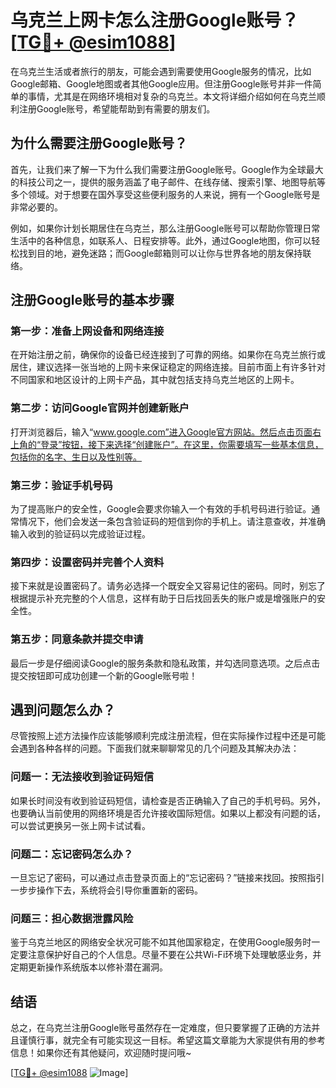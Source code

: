 # 乌克兰上网卡怎么注册Google账号？[[TG💪+ @esim1088](https://t.me/s/esim1088)]

在乌克兰生活或者旅行的朋友，可能会遇到需要使用Google服务的情况，比如Google邮箱、Google地图或者其他Google应用。但注册Google账号并非一件简单的事情，尤其是在网络环境相对复杂的乌克兰。本文将详细介绍如何在乌克兰顺利注册Google账号，希望能帮助到有需要的朋友们。

## 为什么需要注册Google账号？

首先，让我们来了解一下为什么我们需要注册Google账号。Google作为全球最大的科技公司之一，提供的服务涵盖了电子邮件、在线存储、搜索引擎、地图导航等多个领域。对于想要在国外享受这些便利服务的人来说，拥有一个Google账号是非常必要的。

例如，如果你计划长期居住在乌克兰，那么注册Google账号可以帮助你管理日常生活中的各种信息，如联系人、日程安排等。此外，通过Google地图，你可以轻松找到目的地，避免迷路；而Google邮箱则可以让你与世界各地的朋友保持联络。

## 注册Google账号的基本步骤

### 第一步：准备上网设备和网络连接

在开始注册之前，确保你的设备已经连接到了可靠的网络。如果你在乌克兰旅行或居住，建议选择一张当地的上网卡来保证稳定的网络连接。目前市面上有许多针对不同国家和地区设计的上网卡产品，其中就包括支持乌克兰地区的上网卡。

### 第二步：访问Google官网并创建新账户

打开浏览器后，输入“www.google.com”进入Google官方网站。然后点击页面右上角的“登录”按钮，接下来选择“创建账户”。在这里，你需要填写一些基本信息，包括你的名字、生日以及性别等。

### 第三步：验证手机号码

为了提高账户的安全性，Google会要求你输入一个有效的手机号码进行验证。通常情况下，他们会发送一条包含验证码的短信到你的手机上。请注意查收，并准确输入收到的验证码以完成验证过程。

### 第四步：设置密码并完善个人资料

接下来就是设置密码了。请务必选择一个既安全又容易记住的密码。同时，别忘了根据提示补充完整的个人信息，这样有助于日后找回丢失的账户或是增强账户的安全性。

### 第五步：同意条款并提交申请

最后一步是仔细阅读Google的服务条款和隐私政策，并勾选同意选项。之后点击提交按钮即可成功创建一个新的Google账号啦！

## 遇到问题怎么办？

尽管按照上述方法操作应该能够顺利完成注册流程，但在实际操作过程中还是可能会遇到各种各样的问题。下面我们就来聊聊常见的几个问题及其解决办法：

### 问题一：无法接收到验证码短信

如果长时间没有收到验证码短信，请检查是否正确输入了自己的手机号码。另外，也要确认当前使用的网络环境是否允许接收国际短信。如果以上都没有问题的话，可以尝试更换另一张上网卡试试看。

### 问题二：忘记密码怎么办？

一旦忘记了密码，可以通过点击登录页面上的“忘记密码？”链接来找回。按照指引一步步操作下去，系统将会引导你重置新的密码。

### 问题三：担心数据泄露风险

鉴于乌克兰地区的网络安全状况可能不如其他国家稳定，在使用Google服务时一定要注意保护好自己的个人信息。尽量不要在公共Wi-Fi环境下处理敏感业务，并定期更新操作系统版本以修补潜在漏洞。

## 结语

总之，在乌克兰注册Google账号虽然存在一定难度，但只要掌握了正确的方法并且谨慎行事，就完全有可能实现这一目标。希望这篇文章能为大家提供有用的参考信息！如果你还有其他疑问，欢迎随时提问哦~

[[TG💪+ @esim1088](https://t.me/s/esim1088) ![Image](https://i.postimg.cc/4NQfJmqS/Snipaste-2025-05-13-00-14-12.png)]